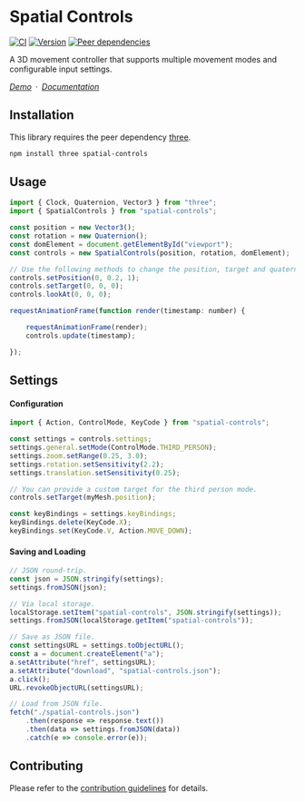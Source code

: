 # Spatial Controls

[![CI](https://badgen.net/github/checks/vanruesc/spatial-controls/main)](https://github.com/vanruesc/spatial-controls/actions)
[![Version](https://badgen.net/npm/v/spatial-controls?color=green)](https://www.npmjs.com/package/spatial-controls)
[![Peer dependencies](https://badgen.net/david/peer/vanruesc/spatial-controls)](https://david-dm.org/vanruesc/spatial-controls?type=peer)

A 3D movement controller that supports multiple movement modes and configurable input settings.

*[Demo](https://vanruesc.github.io/spatial-controls/public/demo)&ensp;&middot;&ensp;[Documentation](https://vanruesc.github.io/spatial-controls/public/docs)*


## Installation

This library requires the peer dependency [three](https://github.com/mrdoob/three.js/).

```sh
npm install three spatial-controls
```


## Usage

```javascript
import { Clock, Quaternion, Vector3 } from "three";
import { SpatialControls } from "spatial-controls";

const position = new Vector3();
const rotation = new Quaternion();
const domElement = document.getElementById("viewport");
const controls = new SpatialControls(position, rotation, domElement);

// Use the following methods to change the position, target and quaternion:
controls.setPosition(0, 0.2, 1);
controls.setTarget(0, 0, 0);
controls.lookAt(0, 0, 0);

requestAnimationFrame(function render(timestamp: number) {

	requestAnimationFrame(render);
	controls.update(timestamp);

});
```


## Settings

#### Configuration

```js
import { Action, ControlMode, KeyCode } from "spatial-controls";

const settings = controls.settings;
settings.general.setMode(ControlMode.THIRD_PERSON);
settings.zoom.setRange(0.25, 3.0);
settings.rotation.setSensitivity(2.2);
settings.translation.setSensitivity(0.25);

// You can provide a custom target for the third person mode.
controls.setTarget(myMesh.position);

const keyBindings = settings.keyBindings;
keyBindings.delete(KeyCode.X);
keyBindings.set(KeyCode.V, Action.MOVE_DOWN);
```

#### Saving and Loading

```js
// JSON round-trip.
const json = JSON.stringify(settings);
settings.fromJSON(json);

// Via local storage.
localStorage.setItem("spatial-controls", JSON.stringify(settings));
settings.fromJSON(localStorage.getItem("spatial-controls"));

// Save as JSON file.
const settingsURL = settings.toObjectURL();
const a = document.createElement("a");
a.setAttribute("href", settingsURL);
a.setAttribute("download", "spatial-controls.json");
a.click();
URL.revokeObjectURL(settingsURL);

// Load from JSON file.
fetch("./spatial-controls.json")
	.then(response => response.text())
	.then(data => settings.fromJSON(data))
	.catch(e => console.error(e));
```


## Contributing

Please refer to the [contribution guidelines](https://github.com/vanruesc/spatial-controls/blob/main/.github/CONTRIBUTING.md) for details.

